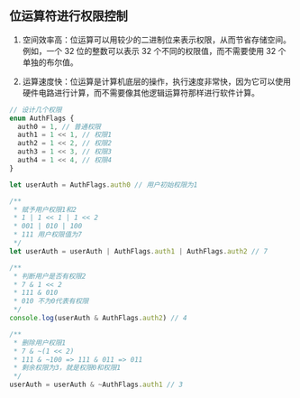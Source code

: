 ## 位运算符进行权限控制

1. 空间效率高：位运算可以用较少的二进制位来表示权限，从而节省存储空间。例如，一个 32 位的整数可以表示 32 个不同的权限值，而不需要使用 32 个单独的布尔值。

2. 运算速度快：位运算是计算机底层的操作，执行速度非常快，因为它可以使用硬件电路进行计算，而不需要像其他逻辑运算符那样进行软件计算。

```ts
// 设计几个权限
enum AuthFlags {
  auth0 = 1, // 普通权限
  auth1 = 1 << 1, // 权限1
  auth2 = 1 << 2, // 权限2
  auth3 = 1 << 3, // 权限3
  auth4 = 1 << 4, // 权限4
}

let userAuth = AuthFlags.auth0 // 用户初始权限为1

/**
 * 赋予用户权限1和2
 * 1 | 1 << 1 | 1 << 2
 * 001 | 010 | 100
 * 111 用户权限值为7
 */
let userAuth = userAuth | AuthFlags.auth1 | AuthFlags.auth2 // 7

/**
 * 判断用户是否有权限2
 * 7 & 1 << 2
 * 111 & 010
 * 010 不为0代表有权限
 */
console.log(userAuth & AuthFlags.auth2) // 4

/**
 * 删除用户权限1
 * 7 & ~(1 << 2)
 * 111 & ~100 => 111 & 011 => 011
 * 剩余权限为3，就是权限0和权限1
 */
userAuth = userAuth & ~AuthFlags.auth1 // 3
```
